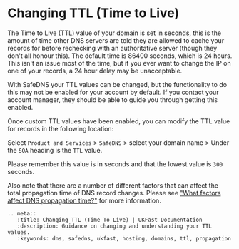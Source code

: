 # Changing TTL (Time to Live)

The Time to Live (TTL) value of your domain is set in seconds, this is the amount of time other DNS servers are told they are allowed to cache your records for before rechecking with an authoritative server (though they don't all honour this). The default time is 86400 seconds, which is 24 hours. This isn't an issue most of the time, but if you ever want to change the IP on one of your records, a 24 hour delay may be unacceptable.

With SafeDNS your TTL values can be changed, but the functionality to do this may not be enabled for your account by default. If you contact your account manager, they should be able to guide you through getting this enabled.

Once custom TTL values have been enabled, you can modify the TTL value for records in the following location:

Select `Product and Services` > `SafeDNS` > select your domain name > Under the `SOA` heading is the `TTL` value.

Please remember this value is in seconds and that the lowest value is `300` seconds.

Also note that there are a number of different factors that can affect the total propagation time of DNS record changes. Please see ["What factors affect DNS propagation time?"](/Domains/domains/dnspropagation.html) for more information.

```eval_rst
.. meta::
   :title: Changing TTL (Time To Live) | UKFast Documentation
   :description: Guidance on changing and understanding your TTL values.
   :keywords: dns, safedns, ukfast, hosting, domains, ttl, propagation
```
